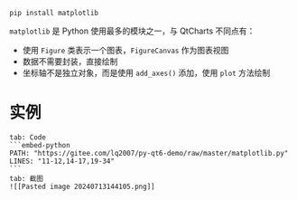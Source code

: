 ```shell
pip install matplotlib
```

`matplotlib` 是 Python 使用最多的模块之一，与 QtCharts 不同点有：
- 使用 `Figure` 类表示一个图表，`FigureCanvas` 作为图表视图
- 数据不需要封装，直接绘制
- 坐标轴不是独立对象，而是使用 `add_axes()` 添加，使用 `plot` 方法绘制
# 实例

````tabs
tab: Code
```embed-python
PATH: "https://gitee.com/lq2007/py-qt6-demo/raw/master/matplotlib.py"
LINES: "11-12,14-17,19-34"
```
tab: 截图
![[Pasted image 20240713144105.png]]
````


